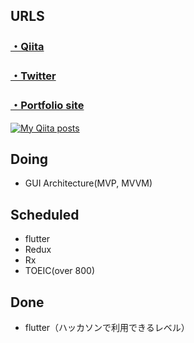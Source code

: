 ## URLS

### [・Qiita](https://qiita.com/miyakooti)


### [・Twitter](https://twitter.com/swikooti)

### [・Portfolio site](https://miyakooti.github.io/kousuke_portofolio/)

[![My Qiita posts](https://qiita-badge.apiapi.app/s/miyakooti/posts.svg)](http://qiita.com/miyakooti)

## Doing

- GUI Architecture(MVP, MVVM)


## Scheduled

- flutter
- Redux
- Rx
- TOEIC(over 800)

## Done
- flutter（ハッカソンで利用できるレベル）
